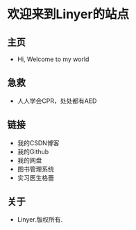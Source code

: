# 欢迎来到Linyer的站点
## 主页
- Hi, Welcome to my world
## 急救
- 人人学会CPR，处处都有AED
## 链接
- 我的CSDN博客
- 我的Github
- 我的网盘
- 图书管理系统
- 实习医生格蕾
## 关于
- Linyer.版权所有.
